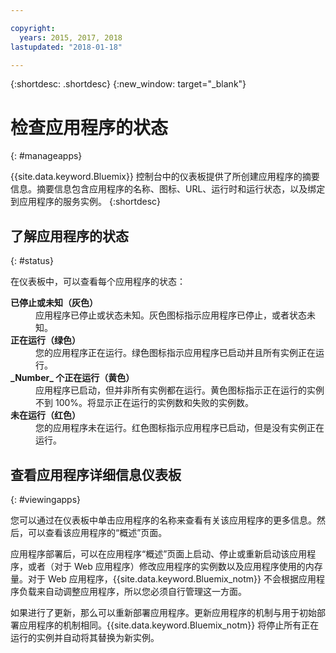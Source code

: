 ```yaml
---

copyright:
  years: 2015, 2017, 2018
lastupdated: "2018-01-18"

---
```


{:shortdesc: .shortdesc}
{:new_window: target="_blank"}

# 检查应用程序的状态
{: #manageapps}

{{site.data.keyword.Bluemix}} 控制台中的仪表板提供了所创建应用程序的摘要信息。摘要信息包含应用程序的名称、图标、URL、运行时和运行状态，以及绑定到应用程序的服务实例。
{:shortdesc}

## 了解应用程序的状态
{: #status}

在仪表板中，可以查看每个应用程序的状态：

<dl>
<dt>
<strong>
已停止或未知（灰色）
</strong></dt>
<dd>
应用程序已停止或状态未知。灰色图标指示应用程序已停止，或者状态未知。</dd>
<dt>
<strong>
正在运行（绿色）
</strong>
</dt>
<dd>
您的应用程序正在运行。绿色图标指示应用程序已启动并且所有实例正在运行。</dd>
<dt>
<strong>
_Number_ 个正在运行（黄色）
</strong>
</dt>
<dd>
应用程序已启动，但并非所有实例都在运行。黄色图标指示正在运行的实例不到 100%。将显示正在运行的实例数和失败的实例数。</dd>
<dt>
<strong>
未在运行（红色）
</strong>
</dt>
<dd>
您的应用程序未在运行。红色图标指示应用程序已启动，但是没有实例正在运行。</dd>
</dl>

## 查看应用程序详细信息仪表板
{: #viewingapps}

您可以通过在仪表板中单击应用程序的名称来查看有关该应用程序的更多信息。然后，可以查看该应用程序的“概述”页面。

应用程序部署后，可以在应用程序“概述”页面上启动、停止或重新启动该应用程序，或者（对于 Web 应用程序）修改应用程序的实例数以及应用程序使用的内存量。对于 Web 应用程序，{{site.data.keyword.Bluemix_notm}} 不会根据应用程序负载来自动调整应用程序，所以您必须自行管理这一方面。

如果进行了更新，那么可以重新部署应用程序。更新应用程序的机制与用于初始部署应用程序的机制相同。{{site.data.keyword.Bluemix_notm}} 将停止所有正在运行的实例并自动将其替换为新实例。
